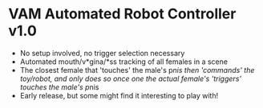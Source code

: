 # VAM Automated Robot Controller v1.0 #

* No setup involved, no trigger selection necessary
* Automated mouth/v*gina/*ss tracking of all females in a scene
* The closest female that 'touches' the male's p*nis then 'commands' the toy/robot, and only does so once one the actual female's 'triggers' touches the male's p*nis
* Early release, but some might find it interesting to play with!
